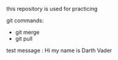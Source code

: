 this repository is used for practicing

git commands:
- git merge
- git pull

test message : Hi my name is Darth Vader 
